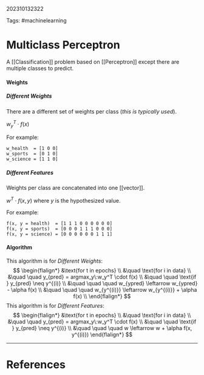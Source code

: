 202310132322

Tags: #machinelearning 

# Multiclass Perceptron
A [[Classification]] problem based on [[Perceptron]] except there are multiple classes to predict.

#### Weights
##### Different Weights
There are a different set of weights per class (*this is typically used*).

$w_y^T \cdot f(x)$

For example:

```
w_health  = [1 0 0]
w_sports  = [0 1 0]
w_science = [1 1 0]
```

##### Different Features
Weights per class are concatenated into one [[vector]].

$w^T \cdot f(x, y)$
where $y$ is the hypothesized value.

For example:

```
f(x, y = health)  = [1 1 1 0 0 0 0 0 0]
f(x, y = sports)  = [0 0 0 1 1 1 0 0 0]
f(x, y = science) = [0 0 0 0 0 0 1 1 1]
```

#### Algorithm
This algorithm is for *Different Weights*:
$$
\begin{flalign*}
&\text{for t in epochs} \\
&\quad \text{for i in data} \\
&\quad \quad y_{pred} = argmax_y\:w_y^T \cdot f(x) \\
&\quad \quad \text{if } y_{pred} \neq y^{(i)} \\
&\quad \quad \quad w_{ypred} \leftarrow w_{ypred} - \alpha f(x) \\
&\quad \quad \quad w_{y^{(i)}} \leftarrow w_{y^{(i)}} + \alpha f(x) \\
\end{flalign*}
$$
This algorithm is for *Different Features*:
$$
\begin{flalign*}
&\text{for t in epochs} \\
&\quad \text{for i in data} \\
&\quad \quad y_{pred} = argmax_y\:w_y^T \cdot f(x) \\
&\quad \quad \text{if } y_{pred} \neq y^{(i)} \\
&\quad \quad \quad w \leftarrow w + \alpha f(x, y^{(i)})
\end{flalign*}
$$

---
# References
